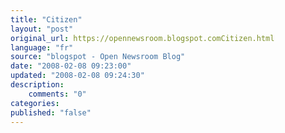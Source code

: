 ```yaml
---
title: "Citizen"
layout: "post"
original_url: https://opennewsroom.blogspot.comCitizen.html
language: "fr"
source: "blogspot - Open Newsroom Blog"
date: "2008-02-08 09:23:00"
updated: "2008-02-08 09:24:30"
description: 
    comments: "0"
categories: 
published: "false"
---
```

